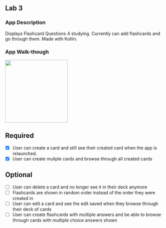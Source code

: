 ## Lab 3

### App Description
Displays Flashcard Questions 4 studying. Currently can add flashcards and go through them. Made with Kotlin.

### App Walk-though

<img src="http://g.recordit.co/cU1qPIFDfy.gif" width=200><br>


## Required
- [x] User can create a card and still see their created card when the app is relaunched.
- [x] User can create muliple cards and browse through all created cards

## Optional
- [ ] User can delete a card and no longer see it in their deck anymore
- [ ] Flashcards are shown in random order instead of the order they were created in
- [ ] User can edit a card and see the edit saved when they browse through their deck of cards
- [ ] User can create flashcards with multiple answers and be able to browse through cards with multiple choice answers shown

